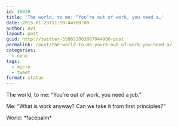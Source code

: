 ```yaml
---
id: 10039
title: 'The world, to me: “You’re out of work, you need a…'
date: 2015-01-23T11:50:44+00:00
author: Avi
layout: post
guid: http://twitter-558653063867944960-post
permalink: /post/the-world-to-me-youre-out-of-work-you-need-a/
categories:
  - none
tags:
  - micro
  - tweet
format: status
---
```

The world, to me: “You’re out of work, you need a job.”

Me: “What is work anyway? Can we take it from first principles?”

World: \*facepalm\*
